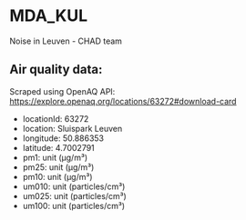 # MDA_KUL
Noise in Leuven - CHAD team

## Air quality data:
Scraped using OpenAQ API: https://explore.openaq.org/locations/63272#download-card
- locationId: 63272
- location:   Sluispark Leuven
- longitude:  50.886353
- latitude:   4.7002791
- pm1:        unit (µg/m³)
- pm25:       unit (µg/m³)
- pm10:       unit (µg/m³)
- um010:      unit (particles/cm³)
- um025:      unit (particles/cm³)
- um100:      unit (particles/cm³)

